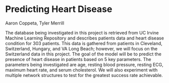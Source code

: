 # Predicting Heart Disease
Aaron Coppeta, Tyler Merrill

The database being investigated in this project is retrieved from UC Irvine Machine Learning Repository and describes patients data and heart disease condition for 303 patients. This data is gathered from patients in Cleveland, Switzerland, Hungary, and VA Long Beach; however, we will focus on the Switzerland data in this project. The goal of the model will be to predict the presence of heart disease in patients based on 5 key parameters. The parameters being investigated are age, resting blood pressure, resting ECG, maximum heart rate, and serum cholesterol. We will also experiment with multiple network structures to test for the greatest success rate achievable.
